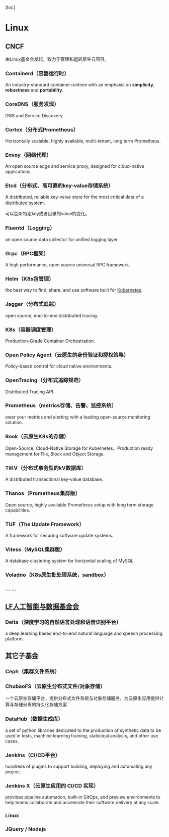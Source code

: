 [toc]

# Linux

## CNCF

由Linux基金会发起，致力于管理和运转原生云项目。

### Containerd（容器运行时）

An industry-standard container runtime with an emphasis on **simplicity**, **robustness** and **portability**.

### CoreDNS（服务发现）

DNS and Service Discovery.

### Cortex（分布式Prometheus）

Horizontally scalable, highly available, multi-tenant, long term Prometheus.

### Envoy（网络代理）

An open source edge and service proxy, designed for cloud-native applications.

### Etcd（分布式、高可靠的key-value存储系统）

A distributed, reliable key-value store for the most critical data of a distributed system。

可以监听特定key或者目录的value的变化。

### Fluentd（Logging）

an open source data collector for unified logging layer.

### Grpc（RPC框架）

A high performance, open source universal RPC framework.	

### Helm（K8s包管理）

the best way to find, share, and use software built for [Kubernetes](https://kubernetes.io/).

### Jagger（分布式追踪）

open source, end-to-end distributed tracing.

### K8s（容器调度管理）

Production-Grade Container Orchestration.

### Open Policy Agent（云原生的身份验证和授权策略）

Policy-based control for cloud native environments.

### OpenTracing（分布式追踪规范）

Distributed Tracing API.

### Prometheus（metrics存储、告警、监控系统）

ower your metrics and alerting with a leading open-source monitoring solution.

### Rook（云原生K8s的存储）

Open-Source, Cloud-Native Storage for Kubernetes，Production ready management for File, Block and Object Storage.

### TiKV（分布式事务型的kV数据库）

A distributed transactional key-value database.

### Thanos（Prometheus集群版）

Open source, highly available Prometheus setup with long term storage capabilities.

### TUF（The Update Framework）

A framework for securing software update systems.

### Vitess（MySQL集群版）

A database clustering system for horizontal scaling of MySQL.

### Voladno（K8s原生批处理系统，sandbox）

### ... ... 



## [LF人工智能与数据基金会](https://lfaidata.foundation/projects/)

### Delta（深度学习的自然语言处理和语音识别平台）

 a deep learning based end-to-end natural language and speech processing platform.



## 其它子基金

### Ceph（集群文件系统）

### ChubaoFS（云原生分布式文件/对象存储）

一个云原生存储平台，提供分布式文件系统与对象存储服务，为云原生应用提供计算与存储分离的持久化存储方案

### DataHub（数据生成库）

a set of python libraries dedicated to the production of synthetic data to be used in tests, machine learning training, statistical analysis, and other use cases.

### Jenkins（CI/CD平台）

hundreds of plugins to support building, deploying and automating any project.

### Jenkins X（云原生应用的 CI/CD 实现）

provides pipeline automation, built-in GitOps, and preview environments to help teams collaborate and accelerate their software delivery at any scale.

### Linux

### JQuery / Nodejs
